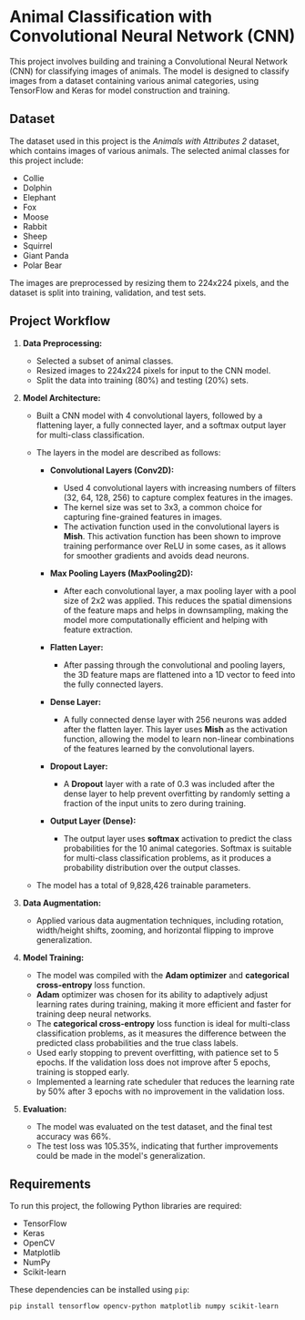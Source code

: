 # Animal Classification with Convolutional Neural Network (CNN)

This project involves building and training a Convolutional Neural Network (CNN) for classifying images of animals. The model is designed to classify images from a dataset containing various animal categories, using TensorFlow and Keras for model construction and training.

## Dataset

The dataset used in this project is the *Animals with Attributes 2* dataset, which contains images of various animals. The selected animal classes for this project include:

- Collie
- Dolphin
- Elephant
- Fox
- Moose
- Rabbit
- Sheep
- Squirrel
- Giant Panda
- Polar Bear

The images are preprocessed by resizing them to 224x224 pixels, and the dataset is split into training, validation, and test sets.

## Project Workflow

1. **Data Preprocessing:**
    - Selected a subset of animal classes.
    - Resized images to 224x224 pixels for input to the CNN model.
    - Split the data into training (80%) and testing (20%) sets.

2. **Model Architecture:**
    - Built a CNN model with 4 convolutional layers, followed by a flattening layer, a fully connected layer, and a softmax output layer for multi-class classification.
    - The layers in the model are described as follows:

      - **Convolutional Layers (Conv2D):** 
        - Used 4 convolutional layers with increasing numbers of filters (32, 64, 128, 256) to capture complex features in the images. 
        - The kernel size was set to 3x3, a common choice for capturing fine-grained features in images.
        - The activation function used in the convolutional layers is **Mish**. This activation function has been shown to improve training performance over ReLU in some cases, as it allows for smoother gradients and avoids dead neurons.
      
      - **Max Pooling Layers (MaxPooling2D):**
        - After each convolutional layer, a max pooling layer with a pool size of 2x2 was applied. This reduces the spatial dimensions of the feature maps and helps in downsampling, making the model more computationally efficient and helping with feature extraction.

      - **Flatten Layer:**
        - After passing through the convolutional and pooling layers, the 3D feature maps are flattened into a 1D vector to feed into the fully connected layers.

      - **Dense Layer:**
        - A fully connected dense layer with 256 neurons was added after the flatten layer. This layer uses **Mish** as the activation function, allowing the model to learn non-linear combinations of the features learned by the convolutional layers.

      - **Dropout Layer:**
        - A **Dropout** layer with a rate of 0.3 was included after the dense layer to help prevent overfitting by randomly setting a fraction of the input units to zero during training.

      - **Output Layer (Dense):**
        - The output layer uses **softmax** activation to predict the class probabilities for the 10 animal categories. Softmax is suitable for multi-class classification problems, as it produces a probability distribution over the output classes.

    - The model has a total of 9,828,426 trainable parameters.

3. **Data Augmentation:**
    - Applied various data augmentation techniques, including rotation, width/height shifts, zooming, and horizontal flipping to improve generalization.

4. **Model Training:**
    - The model was compiled with the **Adam optimizer** and **categorical cross-entropy** loss function. 
    - **Adam** optimizer was chosen for its ability to adaptively adjust learning rates during training, making it more efficient and faster for training deep neural networks.
    - The **categorical cross-entropy** loss function is ideal for multi-class classification problems, as it measures the difference between the predicted class probabilities and the true class labels.
    - Used early stopping to prevent overfitting, with patience set to 5 epochs. If the validation loss does not improve after 5 epochs, training is stopped early.
    - Implemented a learning rate scheduler that reduces the learning rate by 50% after 3 epochs with no improvement in the validation loss.

5. **Evaluation:**
    - The model was evaluated on the test dataset, and the final test accuracy was 66%.
    - The test loss was 105.35%, indicating that further improvements could be made in the model's generalization.

## Requirements

To run this project, the following Python libraries are required:

- TensorFlow
- Keras
- OpenCV
- Matplotlib
- NumPy
- Scikit-learn

These dependencies can be installed using `pip`:

```bash
pip install tensorflow opencv-python matplotlib numpy scikit-learn
